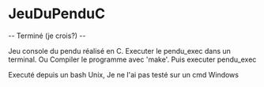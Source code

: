 # JeuDuPenduC

-- Terminé (je crois?) --

Jeu console du pendu réalisé en C.
Executer le pendu_exec dans un terminal.
Ou
Compiler le programme avec 'make'.
Puis executer pendu_exec

Executé depuis un bash Unix, Je ne l'ai pas testé sur un cmd Windows
